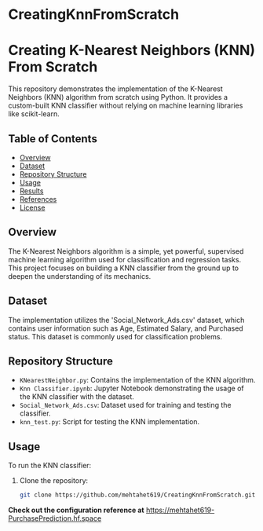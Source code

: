 # CreatingKnnFromScratch
# Creating K-Nearest Neighbors (KNN) From Scratch

This repository demonstrates the implementation of the K-Nearest Neighbors (KNN) algorithm from scratch using Python. It provides a custom-built KNN classifier without relying on machine learning libraries like scikit-learn.

## Table of Contents

- [Overview](#overview)
- [Dataset](#dataset)
- [Repository Structure](#repository-structure)
- [Usage](#usage)
- [Results](#results)
- [References](#references)
- [License](#license)

## Overview

The K-Nearest Neighbors algorithm is a simple, yet powerful, supervised machine learning algorithm used for classification and regression tasks. This project focuses on building a KNN classifier from the ground up to deepen the understanding of its mechanics.

## Dataset

The implementation utilizes the 'Social_Network_Ads.csv' dataset, which contains user information such as Age, Estimated Salary, and Purchased status. This dataset is commonly used for classification problems.

## Repository Structure

- `KNearestNeighbor.py`: Contains the implementation of the KNN algorithm.
- `Knn Classifier.ipynb`: Jupyter Notebook demonstrating the usage of the KNN classifier with the dataset.
- `Social_Network_Ads.csv`: Dataset used for training and testing the classifier.
- `knn_test.py`: Script for testing the KNN implementation.

## Usage

To run the KNN classifier:

1. Clone the repository:
   ```bash
   git clone https://github.com/mehtahet619/CreatingKnnFromScratch.git


**Check out the configuration reference at** https://mehtahet619-PurchasePrediction.hf.space
